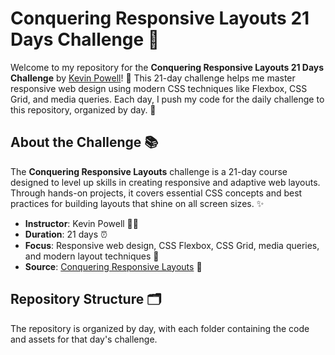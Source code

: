 # Conquering Responsive Layouts 21 Days Challenge 🌟

Welcome to my repository for the **Conquering Responsive Layouts 21 Days Challenge** by [Kevin Powell](https://www.kevinpowell.co/)! 🚀 This 21-day challenge helps me master responsive web design using modern CSS techniques like Flexbox, CSS Grid, and media queries. Each day, I push my code for the daily challenge to this repository, organized by day. 📂

## About the Challenge 📚
The **Conquering Responsive Layouts** challenge is a 21-day course designed to level up skills in creating responsive and adaptive web layouts. Through hands-on projects, it covers essential CSS concepts and best practices for building layouts that shine on all screen sizes. ✨

- **Instructor**: Kevin Powell 👨‍🏫
- **Duration**: 21 days ⏰
- **Focus**: Responsive web design, CSS Flexbox, CSS Grid, media queries, and modern layout techniques 🎨
- **Source**: [Conquering Responsive Layouts](https://courses.kevinpowell.co/conquering-responsive-layouts) 🔗

## Repository Structure 🗂️
The repository is organized by day, with each folder containing the code and assets for that day's challenge.
